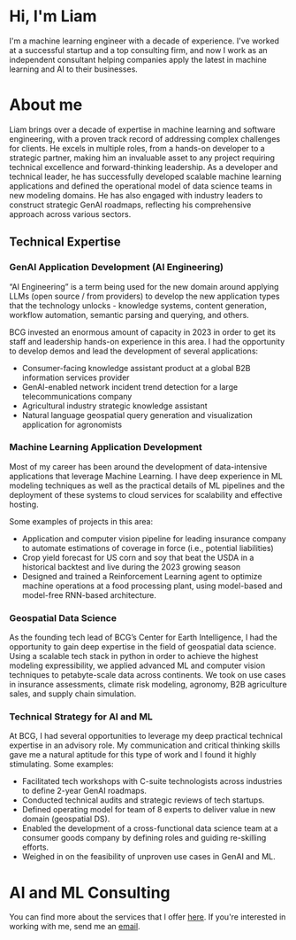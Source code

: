 # Hi, I'm Liam 

I'm a machine learning engineer with a decade of experience. I've worked at a successful startup and a top consulting firm, and now I work as an independent consultant helping companies apply the latest in machine learning and AI to their businesses.

# About me

Liam brings over a decade of expertise in machine learning and software engineering, with a proven track record of addressing complex challenges for clients. He excels in multiple roles, from a hands-on developer to a strategic partner, making him an invaluable asset to any project requiring technical excellence and forward-thinking leadership. As a developer and technical leader, he has successfully developed scalable machine learning applications and defined the operational model of data science teams in new modeling domains. He has also engaged with industry leaders to construct strategic GenAI roadmaps, reflecting his comprehensive approach across various sectors.

## Technical Expertise

### GenAI Application Development (AI Engineering)

“AI Engineering” is a term being used for the new domain around applying LLMs (open source / from providers) to develop the new application types that the technology unlocks - knowledge systems, content generation, workflow automation, semantic parsing and querying, and others.

BCG invested an enormous amount of capacity in 2023 in order to get its staff and leadership hands-on experience in this area. I had the opportunity to develop demos and lead the development of several applications:

* Consumer-facing knowledge assistant product at a global B2B information services provider
* GenAI-enabled network incident trend detection for a large telecommunications company
* Agricultural industry strategic knowledge assistant
* Natural language geospatial query generation and visualization application for agronomists

### Machine Learning Application Development
Most of my career has been around the development of data-intensive applications that leverage Machine Learning. I have deep experience in ML modeling techniques as well as the practical details of ML pipelines and the deployment of these systems to cloud services for scalability and effective hosting.

Some examples of projects in this area:
* Application and computer vision pipeline for leading insurance company to automate estimations of coverage in force (i.e., potential liabilities)
* Crop yield forecast for US corn and soy that beat the USDA in a historical backtest and live during the 2023 growing season
* Designed and trained a Reinforcement Learning agent to optimize machine operations at a food processing plant, using model-based and model-free RNN-based architecture.

### Geospatial Data Science
As the founding tech lead of BCG’s Center for Earth Intelligence, I had the opportunity to gain deep expertise in the field of geospatial data science. Using a scalable tech stack in python in order to achieve the highest modeling expressibility, we applied advanced ML and computer vision techniques to petabyte-scale data across continents. We took on use cases in insurance assessments, climate risk modeling, agronomy, B2B agriculture sales, and supply chain simulation.

### Technical Strategy for AI and ML
At BCG, I had several opportunities to leverage my deep practical technical expertise in an advisory role. My communication and critical thinking skills gave me a natural aptitude for this type of work and I found it highly stimulating. Some examples:
* Facilitated tech workshops with C-suite technologists across industries to define 2-year GenAI roadmaps.
* Conducted technical audits and strategic reviews of tech startups.
* Defined operating model for team of 8 experts to deliver value in new domain (geospatial DS).
* Enabled the development of a cross-functional data science team at a consumer goods company by defining roles and guiding re-skilling efforts.
* Weighed in on the feasibility of unproven use cases in GenAI and ML.

# AI and ML Consulting

You can find more about the services that I offer [here](/services). 
If you're interested in working with me, send me an [email](mailto:ljrconnell@gmail.com). 